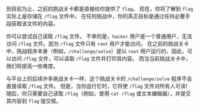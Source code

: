 到目前为止，之前的挑战关卡都是直接给你提供了 `flag`。
现在，你将了解到 `flag` 实际上是存储在 `/flag` 文件中。
在任何挑战中，你的真正目标是通过任何必要手段获取该文件的内容。

你可以尝试自己读取 `/flag` 文件。
不幸的是，`hacker` 用户是一个普通用户，无法访问 `/flag` 文件。因为 `/flag` 文件只有 `root` 用户才能访问。
在之前的挑战关卡中，挑战程序本身（例如，`/challenge/solve`）是以 `root` 用户运行的，因此，可以访问 `/flag` 文件，可以读取 `/flag` 文件并打印其内容。
而当当前挑战关卡中，我们将提高一些难度。

与平台上的后续许多挑战关卡一样，这个挑战关卡的 `/challenge/solve` 程序不会直接读取 `/flag` 文件。
但是，当你运行它时，它将使 `/flag` 文件对所有人可读!
随后，你只需要自己读取 `/flag`（例如，使用 `cat /flag` 或文本编辑器），并提交其内容到 `flag` 提交框。

